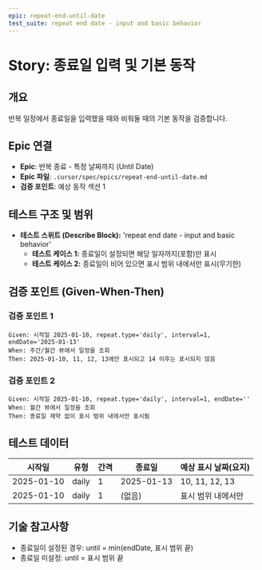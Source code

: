 ```yaml
---
epic: repeat-end-until-date
test_suite: repeat end date - input and basic behavior
---
```


# Story: 종료일 입력 및 기본 동작

## 개요
반복 일정에서 종료일을 입력했을 때와 비워둘 때의 기본 동작을 검증합니다.

## Epic 연결
- **Epic**: 반복 종료 - 특정 날짜까지 (Until Date)
- **Epic 파일**: `.cursor/spec/epics/repeat-end-until-date.md`
- **검증 포인트**: 예상 동작 섹션 1

## 테스트 구조 및 범위
- **테스트 스위트 (Describe Block):** 'repeat end date - input and basic behavior'
  - **테스트 케이스 1:** 종료일이 설정되면 해당 일자까지(포함)만 표시
  - **테스트 케이스 2:** 종료일이 비어 있으면 표시 범위 내에서만 표시(무기한)

## 검증 포인트 (Given-When-Then)

### 검증 포인트 1
```
Given: 시작일 2025-01-10, repeat.type='daily', interval=1, endDate='2025-01-13'
When: 주간/월간 뷰에서 일정을 조회
Then: 2025-01-10, 11, 12, 13에만 표시되고 14 이후는 표시되지 않음
```

### 검증 포인트 2
```
Given: 시작일 2025-01-10, repeat.type='daily', interval=1, endDate=''
When: 월간 뷰에서 일정을 조회
Then: 종료일 제약 없이 표시 범위 내에서만 표시됨
```

## 테스트 데이터
| 시작일       | 유형  | 간격 | 종료일       | 예상 표시 날짜(요지)        |
| ------------ | ----- | ---- | ------------ | ---------------------------- |
| 2025-01-10   | daily | 1    | 2025-01-13   | 10, 11, 12, 13               |
| 2025-01-10   | daily | 1    | (없음)       | 표시 범위 내에서만           |

## 기술 참고사항
- 종료일이 설정된 경우: until = min(endDate, 표시 범위 끝)
- 종료일 미설정: until = 표시 범위 끝
